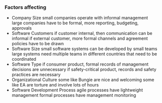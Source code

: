### Factors affecting
- Company Size
	  small companies operate with informal management 
	  large companies have to be formal, more reporting, budgeting, approvals
- Software Customers
	  if customer internal, then communication can be informal
	  if external customer, more formal channels and agreement policies have to be drawn
- Software Size 
	  small software systems can be developed by small teams
	  large systems need multiple teams in different countries that need to be coordinated
- Software Type 
	  if consumer product, formal records of management decisions are unnecessary
	  if safety-critical product, records and safety practices are necessary
- Organizational Culture 
	  some like Bungie are nice and welcoming
	  some like EA are torture and involve lots of hours
- Software Development Process
	  agile processes have lightweight management
	  formal processes have management monitoring 

